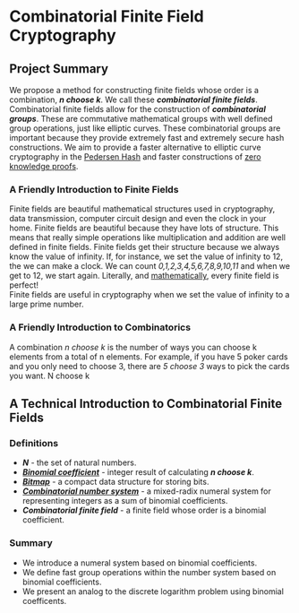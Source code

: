# Combinatorial Finite Field Cryptography
## Project Summary
We propose a method for constructing finite fields whose order is a combination, ***n choose k***. 
We call these ***combinatorial finite fields***. 
Combinatorial finite fields allow for the construction of ***combinatorial groups***. 
These are commutative mathematical groups with well defined 
group operations, just like elliptic curves.
These combinatorial groups
are important because they provide extremely fast and extremely secure hash constructions.
We aim to provide a faster alternative to elliptic curve cryptography in the [Pedersen Hash](https://iden3-docs.readthedocs.io/en/latest/iden3_repos/research/publications/zkproof-standards-workshop-2/pedersen-hash/pedersen.html)
and faster constructions of [zero knowledge proofs](https://en.wikipedia.org/wiki/Zero-knowledge_proof#Practical_examples).

### A Friendly Introduction to Finite Fields
Finite fields are beautiful mathematical structures used in cryptography, data transmission, computer circuit design and even the clock in your home.
Finite fields are beautiful because they have lots of structure. This means that really simple operations like multiplication and addition
are well defined in finite fields. Finite fields get their structure because we always know the value of infinity. If, for instance, we set the value of infinity to 12, the we can make a clock. We can count *0,1,2,3,4,5,6,7,8,9,10,11* and when we get to 12, we start again. Literally, and [mathematically](https://math.stackexchange.com/questions/2186685/every-finite-field-is-perfect), every finite field is perfect! 
\
Finite fields are useful in cryptography when we set the value of infinity to a large prime number.

### A Friendly Introduction to Combinatorics
A combination *n choose k* is the number of ways you can choose k elements from a total of n elements. For example, if you have 5 poker cards and you only need to choose 3, there are *5 choose 3* ways to pick the cards you want. N choose k 

## A Technical Introduction to Combinatorial Finite Fields
### Definitions
- ***N*** - the set of natural numbers.
- [***Binomial coefficient***](https://en.wikipedia.org/wiki/Binomial_coefficient) - integer result of calculating ***n choose k***.
- [***Bitmap***](https://en.wikipedia.org/wiki/Bit_array) - a compact data structure for storing bits.
- [***Combinatorial number system***](https://en.wikipedia.org/wiki/Combinatorial_number_system) - a mixed-radix numeral system for representing 
integers as a sum of binomial coefficients. 
- ***Combinatorial finite field*** - a finite field whose order is a binomial coefficient.

### Summary
- We introduce a numeral system based on binomial coefficients.
- We define fast group operations within the number system based on binomial coefficients.
- We present an analog to the discrete logarithm problem using binomial coefficents.

